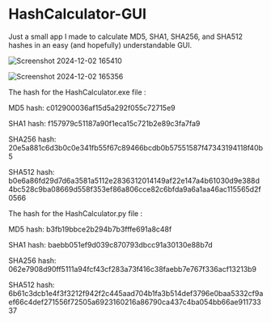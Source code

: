 # HashCalculator-GUI


Just a small app I made to calculate MD5, SHA1, SHA256, and SHA512 hashes in an easy (and hopefully) understandable GUI.

![Screenshot 2024-12-02 165410](https://github.com/user-attachments/assets/843856b9-93e6-4183-a439-88d2596d25b7)

![Screenshot 2024-12-02 165356](https://github.com/user-attachments/assets/197cad99-308c-4dba-b3ce-6ec5645a0cfc)

The hash for the HashCalculator.exe file :

MD5 hash: c012900036af15d5a292f055c72715e9

SHA1 hash: f157979c51187a90f1eca15c721b2e89c3fa7fa9

SHA256 hash: 20e5a881c6d3b0c0e341fb55f67c89466bcdb0b57551587f47343194118f40b5

SHA512 hash: b0e6a86fd29d7d6a3581a5112e2836312014149af22e147a4b61030d9e388d4bc528c9ba08669d558f353ef86a806cce82c6bfda9a6a1aa46ac115565d2f0566

The hash for the HashCalculator.py file :

MD5 hash: b3fb19bbce2b294b7b3fffe691a8c48f

SHA1 hash: baebb051ef9d039c870793dbcc91a30130e88b7d

SHA256 hash: 062e7908d90ff5111a94fcf43cf283a73f416c38faebb7e767f336acf13213b9

SHA512 hash: 6b61c3dcb1e4f3f3212f942f2c445aad704b1fa3b514def3796e0baa5332cf9aef66c4def271556f72505a6923160216a86790ca437c4ba054bb66ae91173337
